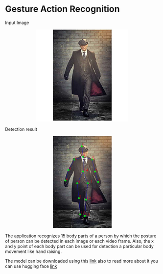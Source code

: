# Gesture Action Recognition


Input Image
<div style="text-align:center;">
  <img src="./source/image1.jpg" alt="input image" height="300">
</div>

Detection result
<div style="text-align:center;">
  <img src="./source/result1.jpg" alt="result" height="300">
</div>


The application recognizes 15 body parts of a person by which the posture of person can be detected in each image or each video frame. Also, the x and y point of each body part can be used for detection a particular body movement like hand raising.

The model can be downloaded using this [link](https://huggingface.co/Tlaloc-Es/openpose/resolve/main/pose_iter_160000.caffemodel) also to read more about it you can use hugging face [link](https://huggingface.co/Tlaloc-Es/openpose/tree/main) 
